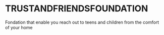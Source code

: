 # TRUSTANDFRIENDSFOUNDATION
Fondation that enable you reach out to teens and children from the comfort of your home 
